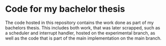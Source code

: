 # Code for my bachelor thesis

The code hosted in this repository contains the work done as part of my
bachelors thesis. This includes both work, that was later scrapped, such as a
scheduler and interrupt handler, hosted on the experimental branch, as well as
the code that is part of the main implementation on the main branch.
